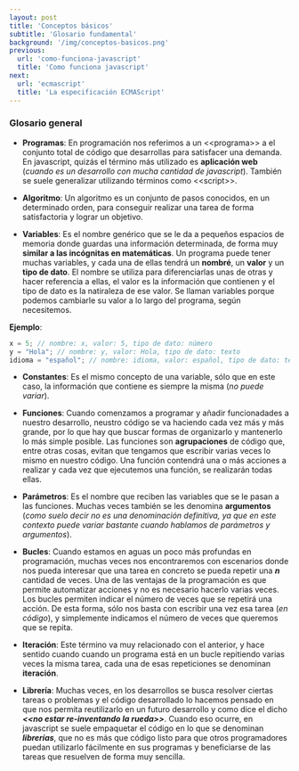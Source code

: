 ```yaml
---
layout: post
title: 'Conceptos básicos'
subtitle: 'Glosario fundamental'
background: '/img/conceptos-basicos.png'
previous:
  url: 'como-funciona-javascript'
  title: 'Como funciona javascript'
next:
  url: 'ecmascript'
  title: 'La especificación ECMAScript'
---
```


### Glosario general


- **Programas**: En programación nos referimos a un &lt;&lt;programa&gt;&gt; a el conjunto total de código que desarrollas para satisfacer una demanda. En javascript, quizás el término más utilizado es **aplicación web** (*cuando es un desarrollo con mucha cantidad de javascript*). También se suele generalizar utilizando términos como &lt;&lt;script&gt;&gt;.

- **Algoritmo**: Un algoritmo es un conjunto de pasos conocidos, en un determinado orden, para conseguir realizar una tarea de forma satisfactoria y lograr un objetivo.

- **Variables**: Es el nombre genérico que se le da a pequeños espacios de memoria donde guardas una información determinada, de forma muy **similar a las incógnitas en matemáticas**. Un programa puede tener muchas variables, y cada una de ellas tendrá un **nombré**, un **valor** y un **tipo de dato**. El nombre se utiliza para diferenciarlas unas de otras y hacer referencia a ellas, el valor es la información que contienen y el tipo de dato es la natiraleza de ese valor. Se llaman variables porque podemos cambiarle su valor a lo largo del programa, según necesitemos.

**Ejemplo**: 

```js
x = 5; // nombre: x, valor: 5, tipo de dato: número
y = "Hola"; // nombre: y, valor: Hola, tipo de dato: texto
idioma = "español"; // nombre: idioma, valor: español, tipo de dato: texto
```

- **Constantes**:  Es el mismo concepto de una variable, sólo que en este caso, la información que contiene es siempre la misma (*no puede variar*).

- **Funciones**: Cuando comenzamos a programar y añadir funcionadades a nuestro desarrollo, neustro código se va haciendo cada vez más y más grande, por lo que hay que buscar formas de organizarlo y mantenerlo lo más simple posible. Las funciones son **agrupaciones** de código que, entre otras cosas, evitan que tengamos que escribir varias veces lo mismo en nuestro código. Una función contendrá una o más acciones a realizar y cada vez que ejecutemos una función, se realizarán todas ellas.

- **Parámetros**: Es el nombre que reciben las variables que se le pasan a las funciones. Muchas veces también se les denomina **argumentos** (*como suelo decir no es una denominación definitiva, ya que en este contexto puede variar bastante cuando hablamos de parámetros y argumentos*).

- **Bucles**: Cuando estamos en aguas un poco más profundas en programación, muchas veces nos encontraremos con escenarios donde nos pueda interesar que una tarea en concreto se pueda repetir una ***n*** cantidad de veces. Una de las ventajas de la programación es que permite automatizar acciones y no es necesario hacerlo varias veces. Los bucles permiten indicar el número de veces que se repetirá una acción. De esta forma, sólo nos basta con escribir una vez esa tarea (*en código*), y simplemente indicamos el número de veces que queremos que se repita.

- **Iteración**: Este término va muy relacionado con el anterior, y hace sentido cuando cuando un programa está en un bucle repitiendo varias veces la misma tarea, cada una de esas repeticiones se denominan **iteración**.

- **Librería**: Muchas veces, en los desarrollos se busca resolver ciertas tareas o problemas y el código desarrollado lo hacemos pensado en que nos permita reutilizarlo en un futuro desarrollo y como dice el dicho ***&lt;&lt;no estar re-inventando la rueda&gt;&gt;***. Cuando eso ocurre, en javascript se suele empaquetar el código en lo que se denominan ***librerías***, que no es más que código listo para que otros programadores puedan utilizarlo fácilmente en sus programas y beneficiarse de las tareas que resuelven de forma muy sencilla.

